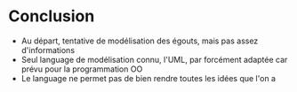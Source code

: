 Conclusion
==========

* Au départ, tentative de modélisation des égouts, mais pas assez d'informations
* Seul language de modélisation connu, l'UML, par forcément adaptée car prévu pour la programmation OO
* Le language ne permet pas de bien rendre toutes les idées que l'on a
